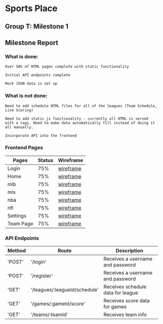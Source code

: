 # Sports Place

## Group T: Milestone 1

## Milestone Report

### What is done:

    Over 50% of HTML pages complete with static functionality

    Initial API endpoints complete

    Mock JSON data is set up

### What is not done:

    Need to add schedule HTML files for all of the leagues (Team Schedule, Live Scoring)

    Need to add static js functionality - currently all HTML is served with a tags. Need to make data automatically fill instead of doing it all manually.

    Incorporate API into the frontend

### Frontend Pages

| Pages     | Status | Wireframe                                                                                                                                                 |
| --------- | ------ | --------------------------------------------------------------------------------------------------------------------------------------------------------- |
| Login     | 75%    | [wireframe](https://github.ncsu.edu/engr-csc342/csc342-2023Fall-GroupT/blob/main/Proposal/Wireframes/Project%20Proposal%20CSC%20342%20-%20Wireframes.png) |
| Home      | 75%    | [wireframe](https://github.ncsu.edu/engr-csc342/csc342-2023Fall-GroupT/blob/main/Proposal/Wireframes/Project%20Proposal%20CSC%20342%20-%20Wireframes.png) |
| mlb       | 75%    | [wireframe](https://github.ncsu.edu/engr-csc342/csc342-2023Fall-GroupT/blob/main/Proposal/Wireframes/Project%20Proposal%20CSC%20342%20-%20Wireframes.png) |
| mls       | 75%    | [wireframe](https://github.ncsu.edu/engr-csc342/csc342-2023Fall-GroupT/blob/main/Proposal/Wireframes/Project%20Proposal%20CSC%20342%20-%20Wireframes.png) |
| nba       | 75%    | [wireframe](https://github.ncsu.edu/engr-csc342/csc342-2023Fall-GroupT/blob/main/Proposal/Wireframes/Project%20Proposal%20CSC%20342%20-%20Wireframes.png) |
| nfl       | 75%    | [wireframe](https://github.ncsu.edu/engr-csc342/csc342-2023Fall-GroupT/blob/main/Proposal/Wireframes/Project%20Proposal%20CSC%20342%20-%20Wireframes.png) |
| Settings  | 75%    | [wireframe](https://github.ncsu.edu/engr-csc342/csc342-2023Fall-GroupT/blob/main/Proposal/Wireframes/Project%20Proposal%20CSC%20342%20-%20Wireframes.png) |
| Team Page | 75%    | [wireframe](https://github.ncsu.edu/engr-csc342/csc342-2023Fall-GroupT/blob/main/Proposal/Wireframes/Project%20Proposal%20CSC%20342%20-%20Wireframes.png) |

### API Endpoints

| Method | Route                         | Description                       |
| ------ | ----------------------------- | --------------------------------- |
| 'POST' | '/login'                      | Receives a username and password  |
| 'POST' | '/register'                   | Receives a username and password  |
| 'GET'  | '/leagues/:leagueId/schedule' | Receives schedule data for league |
| 'GET'  | '/games/:gameId/score'        | Receives score data for games     |
| 'GET'  | '/teams/:teamId'              | Receives team info                |
